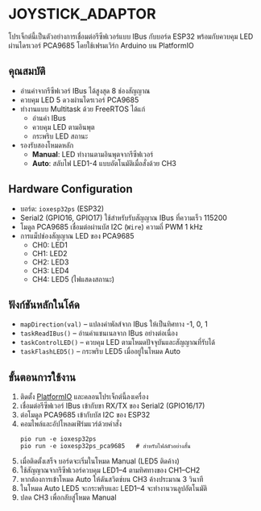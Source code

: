 # JOYSTICK_ADAPTOR

โปรเจ็กต์นี้เป็นตัวอย่างการเชื่อมต่อรีซีฟเวอร์แบบ IBus กับบอร์ด ESP32 พร้อมกับควบคุม LED ผ่านไดรเวอร์ PCA9685 โดยใช้เฟรมเวิร์ก Arduino บน PlatformIO

## คุณสมบัติ

- อ่านค่าจากรีซีฟเวอร์ IBus ได้สูงสุด 8 ช่องสัญญาณ
- ควบคุม LED 5 ดวงผ่านไดรเวอร์ PCA9685
- ทำงานแบบ Multitask ด้วย FreeRTOS ได้แก่
  - อ่านค่า IBus
  - ควบคุม LED ตามอินพุต
  - กระพริบ LED สถานะ
- รองรับสองโหมดหลัก
  - **Manual**: LED ทำงานตามอินพุตจากรีซีฟเวอร์
  - **Auto**: สลับไฟ LED1-4 แบบอัตโนมัติเมื่อสั่งด้วย CH3

## Hardware Configuration

- บอร์ด: `ioxesp32ps` (ESP32)
- Serial2 (GPIO16, GPIO17) ใช้สำหรับรับสัญญาณ IBus ที่ความเร็ว 115200
- โมดูล PCA9685 เชื่อมต่อผ่านบัส I2C (`Wire`) ความถี่ PWM 1 kHz
- การแม็ปช่องสัญญาณ LED ของ PCA9685
  - CH0: LED1
  - CH1: LED2
  - CH2: LED3
  - CH3: LED4
  - CH4: LED5 (ไฟแสดงสถานะ)

## ฟังก์ชันหลักในโค้ด

- `mapDirection(val)` – แปลงค่าพัลส์จาก IBus ให้เป็นทิศทาง -1, 0, 1
- `taskReadIBus()` – อ่านค่าแชนเนลจาก IBus อย่างต่อเนื่อง
- `taskControlLED()` – ควบคุม LED ตามโหมดปัจจุบันและสัญญาณที่รับได้
- `taskFlashLED5()` – กระพริบ LED5 เมื่ออยู่ในโหมด Auto

## ขั้นตอนการใช้งาน

1. ติดตั้ง [PlatformIO](https://platformio.org/) และคลอนโปรเจ็กต์นี้ลงเครื่อง
2. เชื่อมต่อรีซีฟเวอร์ IBus เข้ากับขา RX/TX ของ Serial2 (GPIO16/17)
3. ต่อโมดูล PCA9685 เข้ากับบัส I2C ของ ESP32
4. คอมไพล์และอัปโหลดเฟิร์มแวร์ด้วยคำสั่ง
   ```
   pio run -e ioxesp32ps
   pio run -e ioxesp32ps_pca9685   # สำหรับไฟล์ตัวอย่างสั้น
   ```
5. เมื่อติดตั้งเสร็จ บอร์ดจะเริ่มในโหมด Manual (LED5 ติดค้าง)
6. ใช้สัญญาณจากรีซีฟเวอร์ควบคุม LED1–4 ตามทิศทางของ CH1–CH2
7. หากต้องการเข้าโหมด Auto ให้ดันสวิตช์บน CH3 ค้างประมาณ 3 วินาที
8. ในโหมด Auto LED5 จะกระพริบและ LED1–4 จะทำงานวนลูปอัตโนมัติ
9. ปลด CH3 เพื่อกลับสู่โหมด Manual

